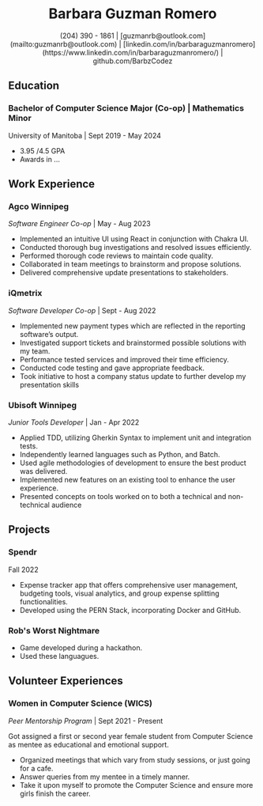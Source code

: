 <h1 style="text-align: center;">Barbara Guzman Romero</h1>

<p style="text-align: center;">(204) 390 - 1861 | [guzmanrb@outlook.com](mailto:guzmanrb@outlook.com) | [linkedin.com/in/barbaraguzmanromero](https://www.linkedin.com/in/barbaraguzmanromero/) | github.com/BarbzCodez</p>

## Education

### Bachelor of Computer Science Major (Co-op) | Mathematics Minor

University of Manitoba | Sept 2019 - May 2024

* 3.95 /4.5 GPA
* Awards in ...

## Work Experience

### Agco Winnipeg

_Software Engineer Co-op_ | May - Aug 2023

* Implemented an intuitive UI using React in conjunction with Chakra UI.
* Conducted thorough bug investigations and resolved issues efficiently.
* Performed thorough code reviews to maintain code quality.
* Collaborated in team meetings to brainstorm and propose solutions.
* Delivered comprehensive update presentations to stakeholders.

### iQmetrix

_Software Developer Co-op_ | Sept - Aug 2022

* Implemented new payment types which are reflected in the reporting software’s output.
* Investigated support tickets and brainstormed possible solutions with my team.
* Performance tested services and improved their time efficiency.
* Conducted code testing and gave appropriate feedback.
* Took initiative to host a company status update to further develop my presentation skills

### Ubisoft Winnipeg

_Junior Tools Developer_ | Jan - Apr 2022

* Applied TDD, utilizing Gherkin Syntax to implement unit and integration tests.
* Independently learned languages such as Python, and Batch.
* Used agile methodologies of development to ensure the best product was delivered.
* Implemented new features on an existing tool to enhance the user experience.
* Presented concepts on tools worked on to both a technical and non-technical audience

## Projects

### Spendr

Fall 2022

* Expense tracker app that offers comprehensive user management, budgeting tools, visual analytics, and group expense splitting functionalities.
* Developed using the PERN Stack, incorporating Docker and GitHub.

### Rob's Worst Nightmare

* Game developed during a hackathon.
* Used these languagues.

## Volunteer Experiences

### Women in Computer Science (WICS)

_Peer Mentorship Program_ | Sept 2021 - Present

Got assigned a first or second year female student from Computer Science as mentee as educational and emotional support.

* Organized meetings that which vary from study sessions, or just going for a cafe.
* Answer queries from my mentee in a timely manner.
* Take it upon myself to promote the Computer Science and ensure more girls finish the career.
